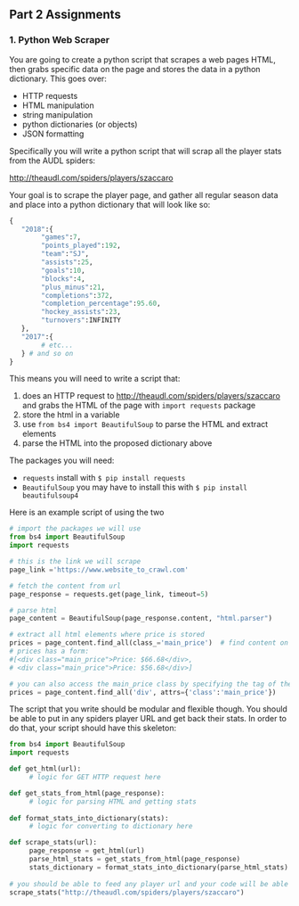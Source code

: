 ## Part 2 Assignments

### 1. Python Web Scraper
You are going to create a python script that scrapes a web pages HTML, then grabs specific data on the page and stores the data in a python dictionary. This goes over:

- HTTP requests
- HTML manipulation
- string manipulation
- python dictionaries (or objects)
- JSON formatting

Specifically you will write a python script that will scrap all the player stats from the AUDL spiders:

http://theaudl.com/spiders/players/szaccaro

Your goal is to scrape the player page, and gather all regular season data and place into a python dictionary that will look like so:
```python
{
   "2018":{
        "games":7,
        "points_played":192,
        "team":"SJ",
        "assists":25,
        "goals":10,
        "blocks":4,
        "plus_minus":21,
        "completions":372,
        "completion_percentage":95.60,
        "hockey_assists":23,
        "turnovers":INFINITY
   },
   "2017":{
        # etc...
   } # and so on
}
```
This means you will need to write a script that:

1. does an HTTP request to http://theaudl.com/spiders/players/szaccaro and grabs the HTML of the page with ``` import requests ``` package
2. store the html in a variable
3. use ```from bs4 import BeautifulSoup``` to parse the HTML and extract elements
4. parse the HTML into the proposed dictionary above

The packages you will need:

- ```requests``` install with ```$ pip install requests```
- ```BeautifulSoup``` you may have to install this with ```$ pip install beautifulsoup4```

Here is an example script of using the two

```python
# import the packages we will use
from bs4 import BeautifulSoup  
import requests

# this is the link we will scrape
page_link ='https://www.website_to_crawl.com'

# fetch the content from url
page_response = requests.get(page_link, timeout=5)

# parse html
page_content = BeautifulSoup(page_response.content, "html.parser")

# extract all html elements where price is stored
prices = page_content.find_all(class_='main_price')  # find content on the HTML page with classes and ids
# prices has a form:
#[<div class="main_price">Price: $66.68</div>,
# <div class="main_price">Price: $56.68</div>]

# you can also access the main_price class by specifying the tag of the class
prices = page_content.find_all('div', attrs={'class':'main_price'})
```
The script that you write should be modular and flexible though. You should be able to put in any spiders player URL and get back their stats. In order to do that, your script should have this skeleton:

```python
from bs4 import BeautifulSoup  
import requests

def get_html(url):
     # logic for GET HTTP request here

def get_stats_from_html(page_response):
     # logic for parsing HTML and getting stats
     
def format_stats_into_dictionary(stats):
     # logic for converting to dictionary here 

def scrape_stats(url):
     page_response = get_html(url)
     parse_html_stats = get_stats_from_html(page_response)
     stats_dictionary = format_stats_into_dictionary(parse_html_stats)
     
# you should be able to feed any player url and your code will be able to scrape the stats     
scrape_stats("http://theaudl.com/spiders/players/szaccaro")

```
